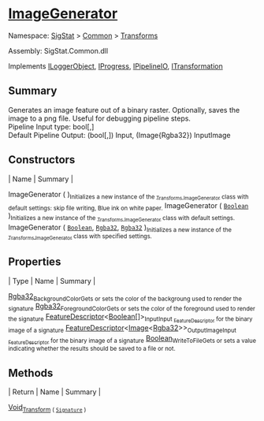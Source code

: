 # [ImageGenerator](./ImageGenerator.md)

Namespace: [SigStat]() > [Common](./../README.md) > [Transforms](./README.md)

Assembly: SigStat.Common.dll

Implements [ILoggerObject](./../ILoggerObject.md), [IProgress](./../Helpers/IProgress.md), [IPipelineIO](./../Pipeline/IPipelineIO.md), [ITransformation](./../ITransformation.md)

## Summary
Generates an image feature out of a binary raster.  Optionally, saves the image to a png file.  Useful for debugging pipeline steps.  <br>Pipeline Input type: bool[,]<br>Default Pipeline Output: (bool[,]) Input, (Image{Rgba32}) InputImage

## Constructors

| Name | Summary | 

ImageGenerator (  )<sub>Initializes a new instance of the [<sub>Transforms.ImageGenerator</sub>](https://github.com/hargitomi97/sigstat/blob/master/docs/md/SigStat/Common/Transforms/ImageGenerator.md) class with default settings: skip file writing, Blue ink on white paper.</sub>
ImageGenerator ( [`Boolean`](https://docs.microsoft.com/en-us/dotnet/api/System.Boolean) )<sub>Initializes a new instance of the [<sub>Transforms.ImageGenerator</sub>](https://github.com/hargitomi97/sigstat/blob/master/docs/md/SigStat/Common/Transforms/ImageGenerator.md) class with default settings.</sub>
ImageGenerator ( [`Boolean`](https://docs.microsoft.com/en-us/dotnet/api/System.Boolean), [`Rgba32`](./ImageGenerator.md), [`Rgba32`](./ImageGenerator.md) )<sub>Initializes a new instance of the [<sub>Transforms.ImageGenerator</sub>](https://github.com/hargitomi97/sigstat/blob/master/docs/md/SigStat/Common/Transforms/ImageGenerator.md) class with specified settings.</sub>


## Properties

| Type | Name | Summary | 

[Rgba32](./ImageGenerator.md)<sub>BackgroundColor</sub><sub>Gets or sets the color of the backgroung used to render the signature</sub>
[Rgba32](./ImageGenerator.md)<sub>ForegroundColor</sub><sub>Gets or sets the color of the foreground used to render the signature</sub>
[FeatureDescriptor](./../FeatureDescriptor-1.md)\<[Boolean](https://docs.microsoft.com/en-us/dotnet/api/System.Boolean)[]><sub>Input</sub><sub>Input [<sub>FeatureDescriptor</sub>](https://github.com/hargitomi97/sigstat/blob/master/docs/md/SigStat/Common/FeatureDescriptor.md) for the binary image of a signature</sub>
[FeatureDescriptor](./../FeatureDescriptor-1.md)\<[Image](./ImageGenerator.md)\<[Rgba32](./ImageGenerator.md)>><sub>OutputImage</sub><sub>Input [<sub>FeatureDescriptor</sub>](https://github.com/hargitomi97/sigstat/blob/master/docs/md/SigStat/Common/FeatureDescriptor.md) for the binary image of a signature</sub>
[Boolean](https://docs.microsoft.com/en-us/dotnet/api/System.Boolean)<sub>WriteToFile</sub><sub>Gets or sets a value indicating whether the results should be saved to a file or not.</sub>


## Methods

| Return | Name | Summary | 

[Void](https://docs.microsoft.com/en-us/dotnet/api/System.Void)<sub>[Transform](./Methods/ImageGenerator-100663677.md) ( [`Signature`](./../Signature.md) )</sub><sub></sub>



